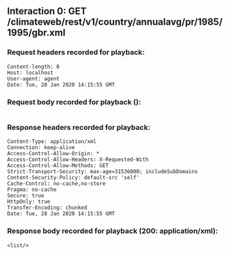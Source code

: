 ## Interaction 0: GET /climateweb/rest/v1/country/annualavg/pr/1985/1995/gbr.xml

### Request headers recorded for playback:

```
Content-length: 0
Host: localhost
User-agent: agent
Date: Tue, 28 Jan 2020 14:15:55 GMT
```

### Request body recorded for playback ():

```

```

### Response headers recorded for playback:

```
Content-Type: application/xml
Connection: keep-alive
Access-Control-Allow-Origin: *
Access-Control-Allow-Headers: X-Requested-With
Access-Control-Allow-Methods: GET
Strict-Transport-Security: max-age=31536000; includeSubDomains
Content-Security-Policy: default-src 'self'
Cache-Control: no-cache,no-store
Pragma: no-cache
Secure: true
HttpOnly: true
Transfer-Encoding: chunked
Date: Tue, 28 Jan 2020 14:15:55 GMT
```

### Response body recorded for playback (200: application/xml):

```
<list/>
```

